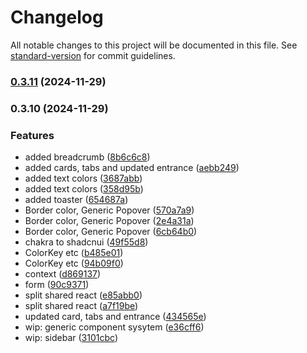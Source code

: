 # Changelog

All notable changes to this project will be documented in this file. See [standard-version](https://github.com/conventional-changelog/standard-version) for commit guidelines.

### [0.3.11](https://github.com/returfs/marketplace_external/compare/v0.3.10...v0.3.11) (2024-11-29)

### 0.3.10 (2024-11-29)


### Features

* added breadcrumb ([8b6c6c8](https://github.com/returfs/marketplace_external/commit/8b6c6c8a83beb430e55404fc4881f8d0646c8f07))
* added cards, tabs and updated entrance ([aebb249](https://github.com/returfs/marketplace_external/commit/aebb249e90cf428832e954a09ef1512b06836b33))
* added text colors ([3687abb](https://github.com/returfs/marketplace_external/commit/3687abb7f3b21e9e03074976f3682edc445121d2))
* added text colors ([358d95b](https://github.com/returfs/marketplace_external/commit/358d95b962042c1f74f377e728f8e3f891d76db5))
* added toaster ([654687a](https://github.com/returfs/marketplace_external/commit/654687a94c2a18b0a71f5acd509154d0d35adfc9))
* Border color, Generic Popover ([570a7a9](https://github.com/returfs/marketplace_external/commit/570a7a9ebeda22e99dec97360db7267674483fbe))
* Border color, Generic Popover ([2e4a31a](https://github.com/returfs/marketplace_external/commit/2e4a31a326f0315dfd36bf28b114096ba4a83193))
* Border color, Generic Popover ([6cb64b0](https://github.com/returfs/marketplace_external/commit/6cb64b0e549844ebb8faf85491d4ffbcc024775b))
* chakra to shadcnui ([49f55d8](https://github.com/returfs/marketplace_external/commit/49f55d8ab90f08a5f7c63dd03bc520509653e8be))
* ColorKey etc ([b485e01](https://github.com/returfs/marketplace_external/commit/b485e01096d9cb78680844c809047cd3ee54209b))
* ColorKey etc ([94b09f0](https://github.com/returfs/marketplace_external/commit/94b09f042fdd461c71a88ba0c5756ea0876e07f4))
* context ([d869137](https://github.com/returfs/marketplace_external/commit/d869137d94d4cc6aed526b280a985baa2b594e1a))
* form ([90c9371](https://github.com/returfs/marketplace_external/commit/90c9371a2504c8d619ca291aa93ab00aa14d9e8b))
* split shared react ([e85abb0](https://github.com/returfs/marketplace_external/commit/e85abb00bead69a6797cea193a9df4c0117079ec))
* split shared react ([a7f19be](https://github.com/returfs/marketplace_external/commit/a7f19be531ef66d1a538febe79b85b88ea0c1f3e))
* updated card, tabs and entrance ([434565e](https://github.com/returfs/marketplace_external/commit/434565e859b60ffa134bc4752a11bb2f3d15e362))
* wip: generic component sysytem ([e36cff6](https://github.com/returfs/marketplace_external/commit/e36cff6c563a81e4bef00ccc93261380e8b0bbe1))
* wip: sidebar ([3101cbc](https://github.com/returfs/marketplace_external/commit/3101cbcad9da389084f5ff722554d0c3f16f19bb))

